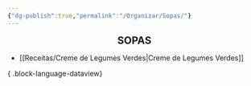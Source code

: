 ```yaml
---
{"dg-publish":true,"permalink":"/Organizar/Sopas/"}
---
```


<div style="text-align: center;"> <span style="font-size: 20px;"><b>SOPAS</b></span> </div>

- [[Receitas/Creme de Legumes Verdes\|Creme de Legumes Verdes]]

{ .block-language-dataview}
